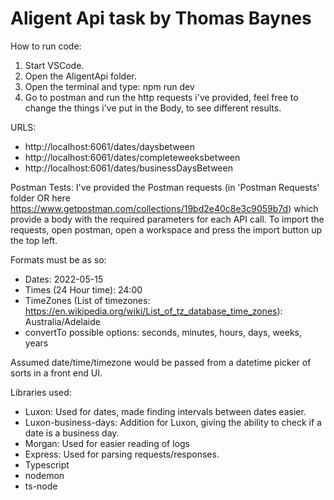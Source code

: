 # Aligent Api task by Thomas Baynes

How to run code:
1. Start VSCode.
2. Open the AligentApi folder.
3. Open the terminal and type: npm run dev
4. Go to postman and run the http requests i've provided, feel free to change the things i've put in the Body, to see different results.

URLS:
- http://localhost:6061/dates/daysbetween
- http://localhost:6061/dates/completeweeksbetween
- http://localhost:6061/dates/businessDaysBetween

Postman Tests:
I've provided the Postman requests (in 'Postman Requests' folder
OR here https://www.getpostman.com/collections/19bd2e40c8e3c9059b7d) which provide a body with the required
parameters for each API call.
To import the requests, open postman, open a workspace and press the import button up the top left.

Formats must be as so:
  - Dates: 2022-05-15
  - Times (24 Hour time): 24:00
  - TimeZones (List of timezones: https://en.wikipedia.org/wiki/List_of_tz_database_time_zones): Australia/Adelaide
  - convertTo possible options: seconds, minutes, hours, days, weeks, years

Assumed date/time/timezone would be passed from a datetime picker of sorts in a front end UI.

Libraries used:
  - Luxon: Used for dates, made finding intervals between dates easier.
  - Luxon-business-days: Addition for Luxon, giving the ability to check if a date is a business day.
  - Morgan: Used for easier reading of logs
  - Express: Used for parsing requests/responses.
  - Typescript
  - nodemon
  - ts-node

